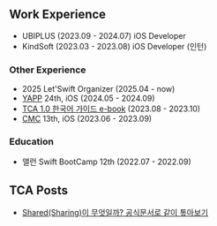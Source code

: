 ## Work Experience
- UBIPLUS (2023.09 - 2024.07) iOS Developer
- KindSoft (2023.03 - 2023.08) iOS Developer (인턴)

### Other Experience
- 2025 Let'Swift Organizer (2025.04 - now)
- [YAPP](https://www.yapp.co.kr/) 24th, iOS (2024.05 - 2024.09)
- [TCA 1.0 한국어 가이드 e-book](https://ridibooks.com/books/2773000087) (2023.08 - 2023.10)
- [CMC](https://cmc.makeus.in/) 13th, iOS (2023.06 - 2023.09)

### Education
- 앨런 Swift BootCamp 12th (2022.07 - 2022.09)


## TCA Posts
- [Shared(Sharing)이 무엇일까? 공식문서로 같이 톺아보기](https://velog.io/@stealmh/Swift-SharedSharing%EC%9D%B4-%EB%AC%B4%EC%97%87%EC%9D%BC%EA%B9%8C-%EA%B3%B5%EC%8B%9D%EB%AC%B8%EC%84%9C%EB%A1%9C-%EA%B0%99%EC%9D%B4-%ED%86%BA%EC%95%84%EB%B3%B4%EA%B8%B0-feat.-TCA)
